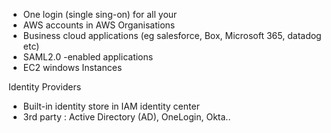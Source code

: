 -  One login (single sing-on) for all your
  - AWS accounts in AWS Organisations
  - Business cloud applications (eg salesforce, Box, Microsoft 365, datadog etc)
  - SAML2.0 -enabled applications
  - EC2 windows Instances

Identity Providers
- Built-in identity store in IAM identity center
- 3rd party : Active Directory (AD), OneLogin, Okta..
